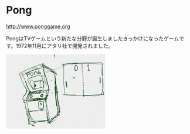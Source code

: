 # Pong
http://www.ponggame.org

PongはTVゲームという新たな分野が誕生しましたきっかけになったゲームです。1972年11月にアタリ社で開発されました。


![](about.png)

